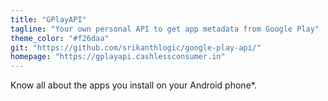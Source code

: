 ```yaml
---
title: "GPlayAPI"
tagline: "Your own personal API to get app metadata from Google Play"
theme_color: "#f26daa"
git: "https://github.com/srikanthlogic/google-play-api/"
homepage: "https://gplayapi.cashlessconsumer.in"
---
```


Know all about the apps you install on your Android phone*.